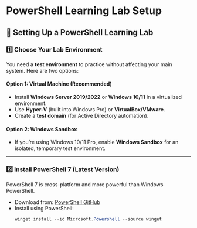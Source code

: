 # PowerShell Learning Lab Setup

## 🔧 Setting Up a PowerShell Learning Lab

### 1️⃣ Choose Your Lab Environment
You need a **test environment** to practice without affecting your main system. Here are two options:

#### Option 1: Virtual Machine (Recommended)
- Install **Windows Server 2019/2022** or **Windows 10/11** in a virtualized environment.
- Use **Hyper-V** (built into Windows Pro) or **VirtualBox/VMware**.
- Create a **test domain** (for Active Directory automation).

#### Option 2: Windows Sandbox
- If you’re using Windows 10/11 Pro, enable **Windows Sandbox** for an isolated, temporary test environment.

---

### 2️⃣ Install PowerShell 7 (Latest Version)
PowerShell 7 is cross-platform and more powerful than Windows PowerShell.

- Download from: [PowerShell GitHub](https://github.com/PowerShell/PowerShell)
- Install using PowerShell:
  ```powershell
  winget install --id Microsoft.Powershell --source winget
